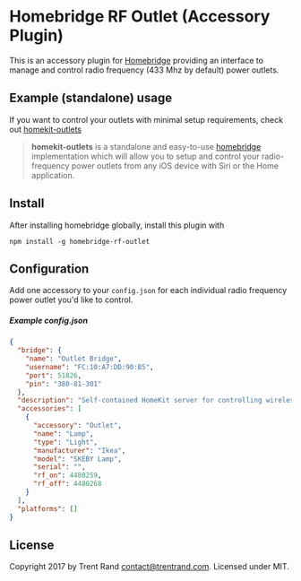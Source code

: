 # Homebridge RF Outlet (Accessory Plugin)

This is an accessory plugin for [Homebridge](https://github.com/nfarina/homebridge) providing an interface to manage and control radio frequency (433 Mhz by default) power outlets.

## Example (standalone) usage

If you want to control your outlets with minimal setup requirements, check out [homekit-outlets](https://github.com/trentrand/homekit-outlets)
> **homekit-outlets** is a standalone and easy-to-use [homebridge](https://github.com/nfarina/homebridge) implementation which will allow you to setup and control your radio-frequency power outlets from any iOS device with Siri or the Home application.

## Install

After installing homebridge globally, install this plugin with

`npm install -g homebridge-rf-outlet`

## Configuration

Add one accessory to your `config.json` for each individual radio frequency power outlet you'd like to control.

##### Example config.json

```json
{
  "bridge": {
    "name": "Outlet Bridge",
    "username": "FC:10:A7:DD:90:B5",
    "port": 51826,
    "pin": "380-81-301"
  },
  "description": "Self-contained HomeKit server for controlling wireless electrical outlets over radio frequency",
  "accessories": [
    {
      "accessory": "Outlet",
      "name": "Lamp",
      "type": "Light",
      "manufacturer": "Ikea",
      "model": "SKEBY Lamp",
      "serial": "",
      "rf_on": 4480259,
      "rf_off": 4480268
    }
  ],
  "platforms": []
}

```

## License

Copyright 2017 by Trent Rand <contact@trentrand.com>. Licensed under MIT.
